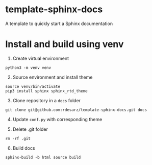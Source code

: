 # template-sphinx-docs
A template to quickly start a Sphinx documentation

# Install and build using venv

1. Create virtual environment
```
python3 -m venv venv
```
2. Source environment and install theme
```
source venv/bin/activate
pip3 install sphinx sphinx_rtd_theme
```
3. Clone repository in a `docs` folder
```
git clone git@github.com:rdesarz/template-sphinx-docs.git docs
```
4. Update `conf.py` with corresponding theme

5. Delete .git folder
```
rm -rf .git
```
6. Build docs
```
sphinx-build -b html source build
```
